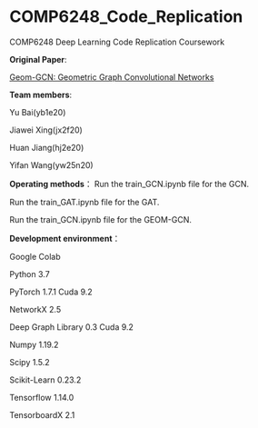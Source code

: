 # COMP6248_Code_Replication
COMP6248 Deep Learning Code Replication Coursework


**Original Paper**:

[Geom-GCN: Geometric Graph Convolutional Networks](https://arxiv.org/abs/2002.05287)


**Team members**:


Yu Bai(yb1e20)


Jiawei Xing(jx2f20)


Huan Jiang(hj2e20)


Yifan Wang(yw25n20)

**Operating methods**：
Run the train_GCN.ipynb file for the GCN.


Run the train_GAT.ipynb file for the GAT.


Run the train_GCN.ipynb file for the GEOM-GCN.

**Development environment**：

Google Colab

Python 3.7


PyTorch 1.7.1 Cuda 9.2


NetworkX 2.5


Deep Graph Library 0.3 Cuda 9.2


Numpy 1.19.2


Scipy 1.5.2


Scikit-Learn 0.23.2


Tensorflow 1.14.0


TensorboardX 2.1



